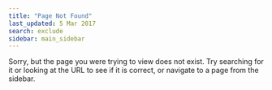 ```yaml
---
title: "Page Not Found"
last_updated: 5 Mar 2017
search: exclude
sidebar: main_sidebar
---  
```


Sorry, but the page you were trying to view does not exist. Try
searching for it or looking at the URL to see if it is correct,
or navigate to a page from the sidebar.
